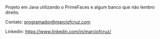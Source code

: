Projeto em Java utilizando o PrimeFaces e algum banco que não lembro direito.

Contato: programador@marciofcruz.com

Linkedin: https://www.linkedin.com/in/marciofcruz/